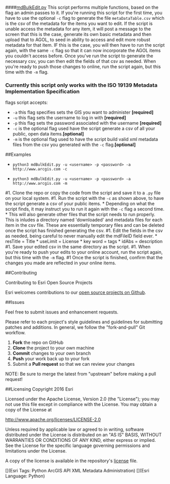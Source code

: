 ####[mdBulkEdit.py](https://github.com/Esri/arcgis-admin-python-scripts/blob/metaDataBulkEdit/bulk_editing/mdBulkEdit.py)
This script performs multiple functions, based on the flag an admin passes to it. If you're running this script for the first time, you have to use the optional `-c` flag to generate the file `metaDataTable.csv` which is the csv of the metadata for the items you want to edit. If the script is unable access the metadata for any item, it will post a message to the screen that this is the case, generate its own basic metadata and then upload that to AGOL, to seed in ability to access and edit more robust metadata for that item. IF this is the case, you will then have to run the script again, with the same `-c` flag so that it can now incorporate the AGOL items you couldn't access before. Once you've run the script to generate the necessary csv, you can then edit the fields of that csv as needed. When you're ready to push those changes to online, run the script again, but this time with the `-m` flag.

### __Currently this script only works with the ISO 19139 Metadata Implementation Specification__

flags script accepts:
  * `-a` this flag specifies sets the GIS you want to administer __[required]__    
  * `-u` this flag sets the username to log in with __[required]__    
  * `-p` this flag sets the password associated with the username __[required]__ 
  * `-c` is the optional flag used have the script generate a csv of all your public, open data items.__[optional]__
  * `-m` is the optional flag used to have the script build valid xml metadata files from the csv you generated with the `-c` flag.__[optional]__

##Examples
 * `python3 mdBulkEdit.py -u <username> -p <password> -a http://www.arcgis.com -c`

 * `python3 mdBulkEdit.py -u <username> -p <password> -a http://www.arcgis.com -m`


 #1. Clone the repo or copy the code from the script and save it to a `.py` file on your local system.
 #1. Run the script with the `-c` as shown above, to have the script generate a csv of your public items. 
 	* Depending on what the script finds, it may instruct you to run it again with the `-c` flag a second time.
 	* This will also generate other files that the script needs to run properly. This is inludes a directory named 'downloaded' and metadata files for each item in the csv file. These  are essentially temporary files and can be deleted once the script has
 	finished generating the csv.
 #1. Edit the fields in the csv as needed, being careful to never manually edit the mdFileID field ever.
 	* resTitle = Title
 	* useLimit = License
 	* key word = tags
 	* idAbs = description
 #1. Save your edited csv in the same directory as the script.
 #1. When you're ready to push your edits to your online account, run the script again, but this time with the `-m` flag.
 #1 Once the script is finished, confirm that the changes you made are reflected in your online items.



##Contributing

Contributing to Esri Open Source Projects

Esri welcomes contributions to our [open source projects on Github](http://esri.github.io/).

##Issues

Feel free to submit issues and enhancement requests.

Please refer to each project's style guidelines and guidelines for submitting patches and additions. In general, we follow the "fork-and-pull" Git workflow.

 1. **Fork** the repo on GitHub
 2. **Clone** the project to your own machine
 3. **Commit** changes to your own branch
 4. **Push** your work back up to your fork
 5. Submit a **Pull request** so that we can review your changes

NOTE: Be sure to merge the latest from "upstream" before making a pull request!


##Licensing
Copyright 2016 Esri

Licensed under the Apache License, Version 2.0 (the "License");
you may not use this file except in compliance with the License.
You may obtain a copy of the License at

   http://www.apache.org/licenses/LICENSE-2.0

Unless required by applicable law or agreed to in writing, software
distributed under the License is distributed on an "AS IS" BASIS,
WITHOUT WARRANTIES OR CONDITIONS OF ANY KIND, either express or implied.
See the License for the specific language governing permissions and
limitations under the License.

A copy of the license is available in the repository's [license](https://github.com/ArcGIS/python-admin/blob/master/LICENSE) file.

[](Esri Tags: Python ArcGIS API XML Metadata Administration)
[](Esri Language: Python)
